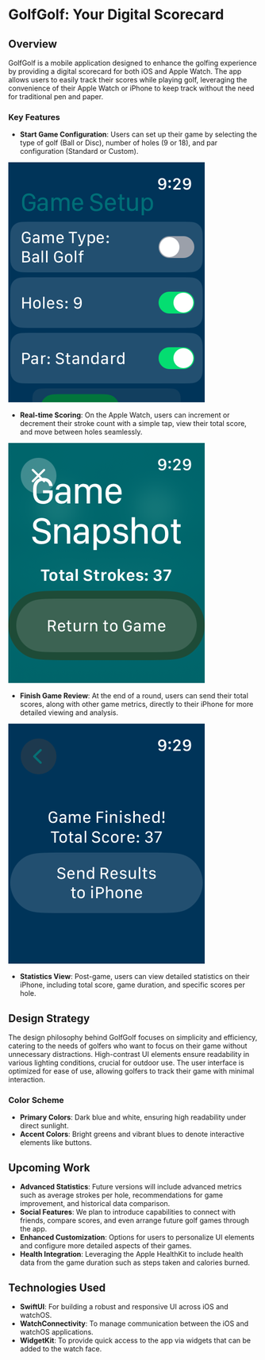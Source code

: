 # GolfGolf: Your Digital Scorecard

## Overview

GolfGolf is a mobile application designed to enhance the golfing experience by providing a digital scorecard for both iOS and Apple Watch. The app allows users to easily track their scores while playing golf, leveraging the convenience of their Apple Watch or iPhone to keep track without the need for traditional pen and paper.


### Key Features

- **Start Game Configuration**: Users can set up their game by selecting the type of golf (Ball or Disc), number of holes (9 or 18), and par configuration (Standard or Custom).

![GolfGolf's configuration view on the Apple Watch](https://github.com/lasermatts/golfgolf/blob/main/reference_pics/watch_setup_may6.png)

- **Real-time Scoring**: On the Apple Watch, users can increment or decrement their stroke count with a simple tap, view their total score, and move between holes seamlessly.

![GolfGolf's score snapshot view on the Apple Watch](https://github.com/lasermatts/golfgolf/blob/main/reference_pics/watch_snapshot_may6.png)
- **Finish Game Review**: At the end of a round, users can send their total scores, along with other game metrics, directly to their iPhone for more detailed viewing and analysis.

![Finished game as seen on the Apple Watch while transferring data to your iPhone](https://github.com/lasermatts/golfgolf/blob/main/reference_pics/watch_finished_may6.png)

- **Statistics View**: Post-game, users can view detailed statistics on their iPhone, including total score, game duration, and specific scores per hole.

## Design Strategy

The design philosophy behind GolfGolf focuses on simplicity and efficiency, catering to the needs of golfers who want to focus on their game without unnecessary distractions. High-contrast UI elements ensure readability in various lighting conditions, crucial for outdoor use. The user interface is optimized for ease of use, allowing golfers to track their game with minimal interaction.

### Color Scheme

- **Primary Colors**: Dark blue and white, ensuring high readability under direct sunlight.
- **Accent Colors**: Bright greens and vibrant blues to denote interactive elements like buttons.

## Upcoming Work

- **Advanced Statistics**: Future versions will include advanced metrics such as average strokes per hole, recommendations for game improvement, and historical data comparison.
- **Social Features**: We plan to introduce capabilities to connect with friends, compare scores, and even arrange future golf games through the app.
- **Enhanced Customization**: Options for users to personalize UI elements and configure more detailed aspects of their games.
- **Health Integration**: Leveraging the Apple HealthKit to include health data from the game duration such as steps taken and calories burned.

## Technologies Used

- **SwiftUI**: For building a robust and responsive UI across iOS and watchOS.
- **WatchConnectivity**: To manage communication between the iOS and watchOS applications.
- **WidgetKit**: To provide quick access to the app via widgets that can be added to the watch face.

